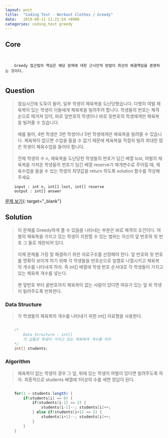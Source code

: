 ```yaml
---
layout: post
title:  "Coding Test - Workout Clothes / Greedy"
date:   2019-08-11 11:21:54 +0900
categories: coding_test greedy
---
```


## Core
```


    Greedy 접근법의 핵심은 해당 문제에 대한 근시안적 방법이 최선의 해결책임을 증명하는 것이다.


```

## Question
> 점심시간에 도둑이 들어, 일부 학생이 체육복을 도난당했습니다. 다행히 여벌 체육복이 있는 학생이 이들에게 체육복을 빌려주려 합니다. 학생들의 번호는 체격 순으로 매겨져 있어, 바로 앞번호의 학생이나 바로 뒷번호의 학생에게만 체육복을 빌려줄 수 있습니다. <br><br> 예를 들어, 4번 학생은 3번 학생이나 5번 학생에게만 체육복을 빌려줄 수 있습니다. 체육복이 없으면 수업을 들을 수 없기 때문에 체육복을 적절히 빌려 최대한 많은 학생이 체육수업을 들어야 합니다. <br><br> 전체 학생의 수 n, 체육복을 도난당한 학생들의 번호가 담긴 배열 lost, 여벌의 체육복을 가져온 학생들의 번호가 담긴 배열 reserve가 매개변수로 주어질 때, 체육수업을 들을 수 있는 학생의 최댓값을 return 하도록 solution 함수를 작성해주세요.

```
    input : int n, int[] lost, int[] reserve
    output : int[] answer
```
[문제 보기](https://programmers.co.kr/learn/courses/30/lessons/42862){: target="_blank"}

## Solution
>  이 문제를 Greedy하게 풀 수 있음을 나타내는 부분은 바로 체격의 조건이다. 여벌의 체육복을 가지고 있는 학생이 지원할 수 있는 범위는 자신의 앞 번호와 뒷 번호 그 둘로 제한되어 있다. <br><br> 이제 문제를 가장 잘 해결하기 위한 자료구조를 선정해야 한다. 앞 번호와 뒷 번호를 명확히 보이게 하기 위해 각 학생들을 번호순으로 일렬로 나열시키고 체육복의 개수를 나타내게 하자. 즉 int[] 배열에 학생 번호 순서대로 각 학생들이 가지고 있는 체육복 개수를 넣는다. <br><br> 맨 앞번호 부터 끝번호까지 체육복이 없는 사람이 있다면 여유가 있는 앞 뒤 학생이 빌려주도록 반복한다.


### Data Structure
> 각 학생들의 체육복의 개수를 나타내기 위한 int[] 자료형을 사용한다.

```java

    /* 
        Data Structure : int[]
        각 값들은 학생이 가지고 있는 체육복의 개수를 의미
    */
    int[] students;

```

### Algorithm
> 체육복이 없는 학생의 경우 그 앞, 뒤에 있는 학생이 여벌이 있다면 빌려주도록 하자. 최종적으로 students 배열에 1이상의 수를 세면 정답이 된다. 

```java

	for(1 ~ students.length) {
		if(students[i] == 0) {
			if(students[i-1] == 2) {
				students[i-1]--; students[i]++;
			} else if(students[i+1] == 2) {
				students[i+1]--; students[i]++;
			}
		}
	}

```